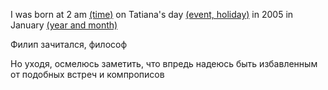 I was born at 2 am <u>(time)</u> on Tatiana's day <u>(event, holiday)</u> in 2005 in January <u>(year and month)</u>

Филип зачитался, философ

Но уходя, осмелюсь заметить, что впредь надеюсь быть избавленным от подобных встреч и компрописов